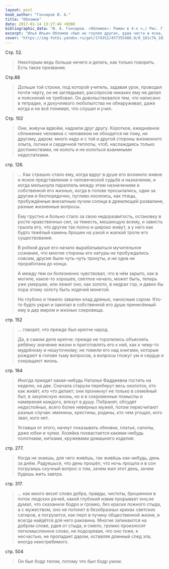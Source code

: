 ```yaml
---
layout: post
book_author: "Гончаров И. А."
title: "Обломов"
date: 2017-01-14 13:27:46 +0300
bibliographic_data: "И. А. Гончаров. «Обломов»: Роман в 4-х ч./ Рис. Г. Мазурина – Т.: «Укитувчи», 1985 г., 552 с."
excerpt: "Илья Ильич Обломов «был не глупее других, душа чиста и ясна, как стекло: благороден, нежен». А вот, поди ж ты, обломовщина, как образ жизни, всеми осуждается" 
cover: "https://img-fotki.yandex.ru/get/174352/457355488.0/0_181c7b_1839b912_orig.jpg"
---
```


Стр. 52. 

> Некоторым ведь больше нечего и делать, как только говорить. Есть такое призвание.

Стр.88

> Дольше той строки, под которой учитель, задавая урок, проводил почти черту, он не заглядывал, расспросов никаких ему не делал и пояснений не требовал. Он довольствовался тем, что написано в тетрадке, и докучливого любопытства не обнаруживал, даже когда и не всё понимал, что слушал и учил.

Стр. 102

> Они, живучи вдвоём, надоели друг другу. Короткое, ежедневное сближение человека с человеком не обходится ни тому, ни другому, даром: много надо и с той и другой стороны жизненного опыта, логики и сердечной теплоты, чтоб, наслаждаясь только достоинствами, не колоть и не колоться взаимными недостатками.

стр. 126.

> … Как страшно стало ему, когда вдруг в душе его возникло живое и ясное представление о человеческой судьбе и назначении, и когда мелькнула параллель между этим назначением и собственной его жизнью, когда в голове просыпались, один за другим и беспорядочно, пугливо носились, как птицы, пробуждённые внезапным лучом солнца в дремлющей развалине, разные жизненные вопросы.
>
> Ему грустно и больно стало за свою недоразвитость, остановку в росте нравственных сил, за тяжесть, мешающую всему, и зависть грызла его, что другие так полно и широко живут, а у него как будто тяжёлый камень брошен на узкой и жалкой тропе его существования.
>
> В робкой душе его начало вырабатываться мучительное сознание, что многие стороны его натуры не пробуждались совсем, другие были чуть-чуть тронуты, и ни одна ни проработана до конца. 
>
> А между тем он болезненно чувствовал, что в нём зарыто, как в могиле, какое-то хорошее, светлое начало, может быть, теперь уже умершее, или лежит оно, как золото, в недрах гор, и давно бы пора этому золоту быть ходячей монетой.
>
> Но глубоко и тяжело завален клад дрянью, наносным сором. Кто-то будто украл и закопал в собственной его душе принесённый ему в дар миром и жизнью сокровища.

 стр. 152

> … говорят, что прежде был крепче народ.
>
> Да, в самом деле крепче: прежде не торопились объяснять ребёнку значение жизни и приготовлять его к ней, как к чему-то мудрёному и нешуточному; не томили его над книгами, которые рождают в голове тьму вопросов, а вопросы гложут ум и сердце и сокращают жизнь.

стр. 164

> Иногда приедет какая-нибудь Наталья Фаддеевна гостить на неделю, на две. Сначала старухи переберут весь околоток, кто как живёт, кто что делает; они проникнут не только в семейный быт, в закулисную жизнь, но и в сокровенные помыслы и намерения каждого, влезут в душу. Побранят, обсудят недостойных, всего более неверных мужей, потом пересчитают разные случаи: именины, крестины, родины, кто чем угощал, кого звал, кого нет.
>
> Уставши от этого, начнут показывать обновки, платья, салопы, даже юбки и чулки. Хозяйка похвастается какими-нибудь полотнами, нитками, кружевами домашнего изделия.

стр. 277.

> Когда не знаешь, для чего живёшь, так живёшь как-нибудь, день за днём. Радуешься, что день прошёл, что ночь прошла и в сон погрузишь скучный вопрос о том, зачем жил этот день, зачем будешь жить завтра.

стр. 317.

> … как много весит слово добра, правды, чистоты, брошенное в поток людских речей, какой глубокий извив прорывает оно;не думал, что сказанное бодро и громко, без краски ложного стыда, а с мужеством, оно не потонет в безобразных криках светских сатиров, а погрузится, как перл в пучину общественной жизни, и всегда найдётся для него раковина. Многие запинаются на добром слове, рдея от стыда, и смело, громко произносят легкомысленное слово, не подозревая, что оно тоже, к несчастью, не пропадает даром, оставляя длинный след зла, иногда неистребимого.

стр. 504

> Он был бодр телом, потому что был бодр умом.
